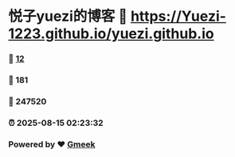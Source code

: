 # 悦子yuezi的博客 :link: https://Yuezi-1223.github.io/yuezi.github.io 
### :page_facing_up: [12](https://Yuezi-1223.github.io/yuezi.github.io/tag.html) 
### :speech_balloon: 181 
### :hibiscus: 247520 
### :alarm_clock: 2025-08-15 02:23:32 
### Powered by :heart: [Gmeek](https://github.com/Meekdai/Gmeek)
